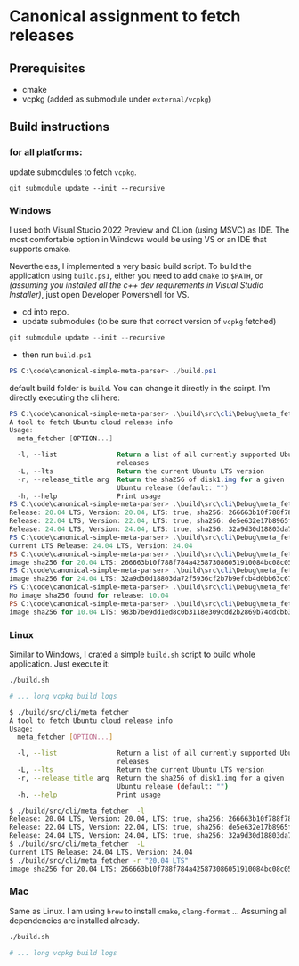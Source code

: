 # Canonical assignment to fetch releases

## Prerequisites

- cmake
- vcpkg (added as submodule under `external/vcpkg`)

## Build instructions

### for all platforms:

update submodules to fetch `vcpkg`.

```
git submodule update --init --recursive
```

### Windows

I used both Visual Studio 2022 Preview and CLion (using MSVC) as IDE. The most comfortable option in
Windows would be using VS or an IDE that supports cmake.

Nevertheless, I implemented a very basic build script. To build the application using `build.ps1`,
either you need to add `cmake` to `$PATH`, or _(assuming you installed all the c++ dev requirements
in Visual Studio Installer)_, just open Developer Powershell for VS.

- cd into repo.
- update submodules (to be sure that correct version of `vcpkg` fetched)

```powershell
git submodule update --init --recursive
```

- then run `build.ps1`

```powershell
PS C:\code\canonical-simple-meta-parser> ./build.ps1
```

default build folder is `build`. You can change it directly in the scirpt. I'm directly executing the cli here:

```powershell
PS C:\code\canonical-simple-meta-parser> .\build\src\cli\Debug\meta_fetcher.exe -h
A tool to fetch Ubuntu cloud release info
Usage:
  meta_fetcher [OPTION...]

  -l, --list               Return a list of all currently supported Ubuntu
                           releases
  -L, --lts                Return the current Ubuntu LTS version
  -r, --release_title arg  Return the sha256 of disk1.img for a given
                           Ubuntu release (default: "")
  -h, --help               Print usage
PS C:\code\canonical-simple-meta-parser> .\build\src\cli\Debug\meta_fetcher.exe -l
Release: 20.04 LTS, Version: 20.04, LTS: true, sha256: 266663b10f788f784a425873086051910084bc08c059bf8e4a9490ce306f8d7e
Release: 22.04 LTS, Version: 22.04, LTS: true, sha256: de5e632e17b8965f2baf4ea6d2b824788e154d9a65df4fd419ec4019898e15cd
Release: 24.04 LTS, Version: 24.04, LTS: true, sha256: 32a9d30d18803da72f5936cf2b7b9efcb4d0bb63c67933f17e3bdfd1751de3f3
PS C:\code\canonical-simple-meta-parser> .\build\src\cli\Debug\meta_fetcher.exe -L
Current LTS Release: 24.04 LTS, Version: 24.04
PS C:\code\canonical-simple-meta-parser> .\build\src\cli\Debug\meta_fetcher.exe -r "20.04 LTS"
image sha256 for 20.04 LTS: 266663b10f788f784a425873086051910084bc08c059bf8e4a9490ce306f8d7e
PS C:\code\canonical-simple-meta-parser> .\build\src\cli\Debug\meta_fetcher.exe -r "24.04 LTS"
image sha256 for 24.04 LTS: 32a9d30d18803da72f5936cf2b7b9efcb4d0bb63c67933f17e3bdfd1751de3f3
PS C:\code\canonical-simple-meta-parser> .\build\src\cli\Debug\meta_fetcher.exe -r "10.04"
No image sha256 found for release: 10.04
PS C:\code\canonical-simple-meta-parser> .\build\src\cli\Debug\meta_fetcher.exe -r "10.04 LTS"
image sha256 for 10.04 LTS: 983b7be9dd1ed8c0b3118e309cdd2b2869b74ddcbb3e4c6c4c77e28e0a7b5e59
```

### Linux

Similar to Windows, I crated a simple `build.sh` script to build whole application.
Just execute it:

```bash
./build.sh

# ... long vcpkg build logs

$ ./build/src/cli/meta_fetcher
A tool to fetch Ubuntu cloud release info
Usage:
  meta_fetcher [OPTION...]

  -l, --list               Return a list of all currently supported Ubuntu
                           releases
  -L, --lts                Return the current Ubuntu LTS version
  -r, --release_title arg  Return the sha256 of disk1.img for a given
                           Ubuntu release (default: "")
  -h, --help               Print usage

$ ./build/src/cli/meta_fetcher  -l
Release: 20.04 LTS, Version: 20.04, LTS: true, sha256: 266663b10f788f784a425873086051910084bc08c059bf8e4a9490ce306f8d7e
Release: 22.04 LTS, Version: 22.04, LTS: true, sha256: de5e632e17b8965f2baf4ea6d2b824788e154d9a65df4fd419ec4019898e15cd
Release: 24.04 LTS, Version: 24.04, LTS: true, sha256: 32a9d30d18803da72f5936cf2b7b9efcb4d0bb63c67933f17e3bdfd1751de3f3
$ ./build/src/cli/meta_fetcher  -L
Current LTS Release: 24.04 LTS, Version: 24.04
$ ./build/src/cli/meta_fetcher -r "20.04 LTS"
image sha256 for 20.04 LTS: 266663b10f788f784a425873086051910084bc08c059bf8e4a9490ce306f8d7e
```

### Mac

Same as Linux. I am using `brew` to install `cmake`, `clang-format` ... Assuming all dependencies are installed
already.

```bash
./build.sh

# ... long vcpkg build logs


```
